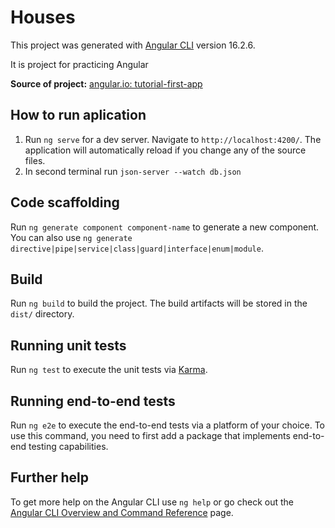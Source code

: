 # Houses

This project was generated with [Angular CLI](https://github.com/angular/angular-cli) version 16.2.6.

It is project for practicing Angular 

**Source of project:** [angular.io: tutorial-first-app](https://angular.io/tutorial/first-app)

## How to run aplication

1. Run `ng serve` for a dev server. Navigate to `http://localhost:4200/`. The application will automatically reload if you change any of the source files.
2. In second terminal run ```json-server --watch db.json```

## Code scaffolding

Run `ng generate component component-name` to generate a new component. You can also use `ng generate directive|pipe|service|class|guard|interface|enum|module`.

## Build

Run `ng build` to build the project. The build artifacts will be stored in the `dist/` directory.

## Running unit tests

Run `ng test` to execute the unit tests via [Karma](https://karma-runner.github.io).

## Running end-to-end tests

Run `ng e2e` to execute the end-to-end tests via a platform of your choice. To use this command, you need to first add a package that implements end-to-end testing capabilities.

## Further help

To get more help on the Angular CLI use `ng help` or go check out the [Angular CLI Overview and Command Reference](https://angular.io/cli) page.

